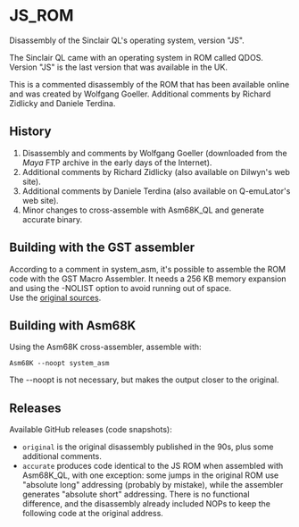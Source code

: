 # JS_ROM
Disassembly of the Sinclair QL's operating system, version "JS".

The Sinclair QL came with an operating system in ROM called QDOS. Version "JS" is the last version that was available in the UK.

This is a commented disassembly of the ROM that has been available online and was created by Wolfgang Goeller. Additional comments by Richard Zidlicky and Daniele Terdina.

## History
1. Disassembly and comments by Wolfgang Goeller (downloaded from the *Maya* FTP archive in the early days of the Internet).
2. Additional comments by Richard Zidlicky (also available on Dilwyn's web site).
3. Additional comments by Daniele Terdina (also available on Q-emuLator's web site).
4. Minor changes to cross-assemble with Asm68K_QL and generate accurate binary.

## Building with the GST assembler
According to a comment in system_asm, it's possible to assemble the ROM code with the GST Macro Assembler. It needs a 256 KB memory expansion and using the -NOLIST option to avoid running out of space.  
Use the [original sources](https://github.com/CodeDreamer/JS_ROM/releases/tag/original).

## Building with Asm68K
Using the Asm68K cross-assembler, assemble with:
```
Asm68K --noopt system_asm
```
The --noopt is not necessary, but makes the output closer to the original.

## Releases
Available GitHub releases (code snapshots):
- `original` is the original disassembly published in the 90s, plus some additional comments.
- `accurate` produces code identical to the JS ROM when assembled with Asm68K_QL, with one exception: some jumps in the original ROM use "absolute long" addressing (probably by mistake), while the assembler generates "absolute short" addressing. There is no functional difference, and the disassembly already included NOPs to keep the following code at the original address.